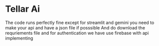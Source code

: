 # Tellar Ai
The code runs perfectly fine except for streamlit and gemini you need to make your api and have a json file if posssible 
And do download the requriements file 
and for authentication we have use firebase with api implementing
